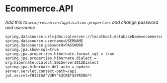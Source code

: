 # Ecommerce.API

*Add this to `main/resources/application.properties` and change password and username* 
```ring.datasource.driverClassName=com.microsoft.sqlserver.jdbc.SQLServerDriver
spring.datasource.url=jdbc:sqlserver://localhost;databaseName=ecommerce
spring.datasource.username=USERNAME
spring.datasource.password=PASSWORD
spring.jpa.show-sql=true
spring.jpa.properties.hibernate.format_sql = true
spring.jpa.properties.hibernate.dialect = org.hibernate.dialect.SQLServer2012Dialect
spring.jpa.hibernate.ddl-auto = update
server.servlet.context-path=/api
jwt.secret=THISISA"V3RY"S3CRET$STRING*!